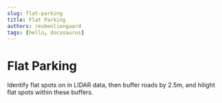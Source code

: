 ```yaml
---
slug: flat-parking
title: Flat Parking
authors: reubenliengaard
tags: [hello, docusaurus]
---
```


# Flat Parking

Identify flat spots on in LIDAR data, then buffer roads by 2.5m, and hilight flat spots within these buffers.